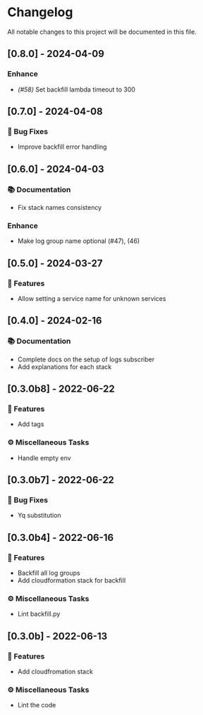 # Changelog

All notable changes to this project will be documented in this file.

## [0.8.0] - 2024-04-09

### Enhance

- *(#58)* Set backfill lambda timeout to 300

## [0.7.0] - 2024-04-08

### 🐛 Bug Fixes

- Improve backfill error handling

## [0.6.0] - 2024-04-03

### 📚 Documentation

- Fix stack names consistency

### Enhance

- Make log group name optional (#47), (46)

## [0.5.0] - 2024-03-27

### 🚀 Features

- Allow setting a service name for unknown services

## [0.4.0] - 2024-02-16

### 📚 Documentation

- Complete docs on the setup of logs subscriber
- Add explanations for each stack

## [0.3.0b8] - 2022-06-22

### 🚀 Features

- Add tags

### ⚙️ Miscellaneous Tasks

- Handle empty env

## [0.3.0b7] - 2022-06-22

### 🐛 Bug Fixes

- Yq substitution

## [0.3.0b4] - 2022-06-16

### 🚀 Features

- Backfill all log groups
- Add cloudformation stack for backfill

### ⚙️ Miscellaneous Tasks

- Lint backfill.py

## [0.3.0b] - 2022-06-13

### 🚀 Features

- Add cloudfromation stack

### ⚙️ Miscellaneous Tasks

- Lint the code

<!-- generated by git-cliff -->
